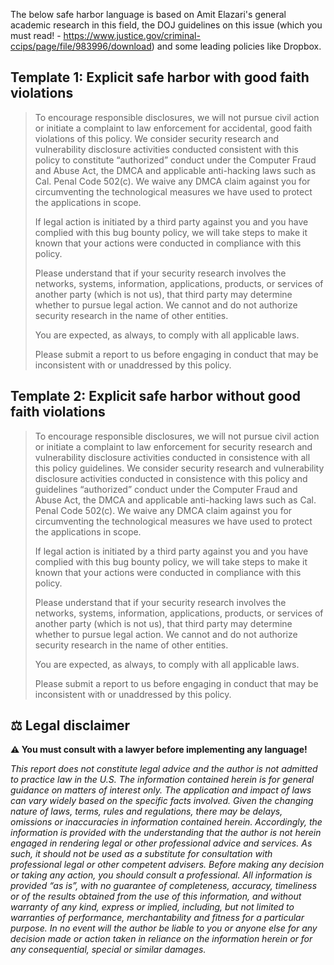 The below safe harbor language is based on Amit Elazari's general academic research in this field, the DOJ guidelines on this issue (which you must read! - https://www.justice.gov/criminal-ccips/page/file/983996/download) and some leading policies like Dropbox.

## Template 1: Explicit safe harbor with good faith violations

> To encourage responsible disclosures, we will not pursue civil action or initiate a complaint to law enforcement for accidental, good faith violations of this policy. We consider security research and vulnerability disclosure activities conducted consistent with this policy to constitute “authorized” conduct under the Computer Fraud and Abuse Act, the DMCA and applicable anti-hacking laws such as Cal. Penal Code 502(c). We waive any DMCA claim against you for circumventing the technological measures we have used to protect the applications in scope.
>
> If legal action is initiated by a third party against you and you have complied with this bug bounty policy, we will take steps to make it known that your actions were conducted in compliance with this policy.
>
> Please understand that if your security research involves the networks, systems, information, applications, products, or services of another party (which is not us), that third party may determine whether to pursue legal action. We cannot and do not authorize security research in the name of other entities.
>
> You are expected, as always, to comply with all applicable laws. 
>
> Please submit a report to us before engaging in conduct that may be inconsistent with or unaddressed by this policy.

## Template 2: Explicit safe harbor without good faith violations

> To encourage responsible disclosures, we will not pursue civil action or initiate a complaint to law enforcement for security research and vulnerability disclosure activities conducted in consistence with all this policy guidelines. We consider security research and vulnerability disclosure activities conducted in consistence with this policy and guidelines “authorized” conduct under the Computer Fraud and Abuse Act, the DMCA and applicable anti-hacking laws such as Cal. Penal Code 502(c). We waive any DMCA claim against you for circumventing the technological measures we have used to protect the applications in scope.
>
> If legal action is initiated by a third party against you and you have complied with this bug bounty policy, we will take steps to make it known that your actions were conducted in compliance with this policy.
>
> Please understand that if your security research involves the networks, systems, information, applications, products, or services of another party (which is not us), that third party may determine whether to pursue legal action. We cannot and do not authorize security research in the name of other entities.
>
> You are expected, as always, to comply with all applicable laws.
>
> Please submit a report to us before engaging in conduct that may be inconsistent with or unaddressed by this policy.

## ⚖ Legal disclaimer

**⚠ You must consult with a lawyer before implementing any language!**

_This report does not constitute legal advice and the author is not admitted to practice law in the U.S. The information contained herein is for general guidance on matters of interest only. The application and impact of laws can vary widely based on the specific facts involved. Given the changing nature of laws, terms, rules and regulations, there may be delays, omissions or inaccuracies in information contained herein. Accordingly, the information is provided with the understanding that the author is not herein engaged in rendering legal or other professional advice and services. As such, it should not be used as a substitute for consultation with professional legal or other competent advisers. Before making any decision or taking any action, you should consult a professional. All information is provided “as is”, with no guarantee of completeness, accuracy, timeliness or of the results obtained from the use of this information, and without warranty of any kind, express or implied, including, but not limited to warranties of performance, merchantability and fitness for a particular purpose. In no event will the author be liable to you or anyone else for any decision made or action taken in reliance on the information herein or for any consequential, special or similar damages._
